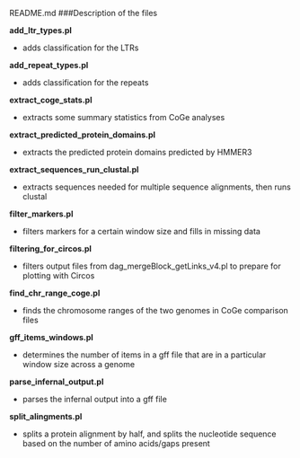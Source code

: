 README.md
###Description of the files

**add_ltr_types.pl**

* adds classification for the LTRs

**add_repeat_types.pl**

* adds classification for the repeats

**extract_coge_stats.pl**

* extracts some summary statistics from CoGe analyses

**extract_predicted_protein_domains.pl**

* extracts the predicted protein domains predicted by HMMER3

**extract_sequences_run_clustal.pl**

* extracts sequences needed for multiple sequence alignments, then runs clustal

**filter_markers.pl**

* filters markers for a certain window size and fills in missing data

**filtering_for_circos.pl**

* filters output files from dag_mergeBlock_getLinks_v4.pl to prepare for plotting with Circos

**find_chr_range_coge.pl**

* finds the chromosome ranges of the two genomes in CoGe comparison files

**gff_items_windows.pl**

* determines the number of items in a gff file that are in a particular window size across a genome

**parse_infernal_output.pl**

* parses the infernal output into a gff file

**split_alingments.pl**

* splits a protein alignment by half, and splits the nucleotide sequence based on the number of amino acids/gaps present